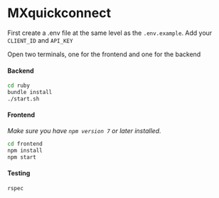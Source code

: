 # MXquickconnect

First create a .env file at the same level as the `.env.example`. Add your `CLIENT_ID` and `API_KEY`

Open two terminals, one for the frontend and one for the backend

#### Backend
```bash
cd ruby
bundle install
./start.sh
```

#### Frontend

_Make sure you have `npm version 7` or later installed._

```bash
cd frontend
npm install
npm start
```

#### Testing
```bash
rspec
```
